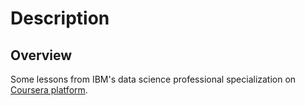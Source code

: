# Description

## Overview

Some lessons from IBM's data science professional specialization on [Coursera platform](https://www.coursera.org/specializations/ibm-data-science-professional-certificate).